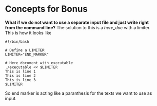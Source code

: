 # Concepts for Bonus
**What if we do not want to use a separate input file and just write right from the command line?**
The solution to this is a *here_doc* with a limiter. This is how it looks like
```
#!/bin/bash

# Define a LIMITER
LIMITER="END_MARKER"

# Here document with executable
./executable << $LIMITER
This is line 1
This is line 2
This is line 3
$LIMITER
```
So end marker is acting like a paranthesis for the texts we want to use as input. 
